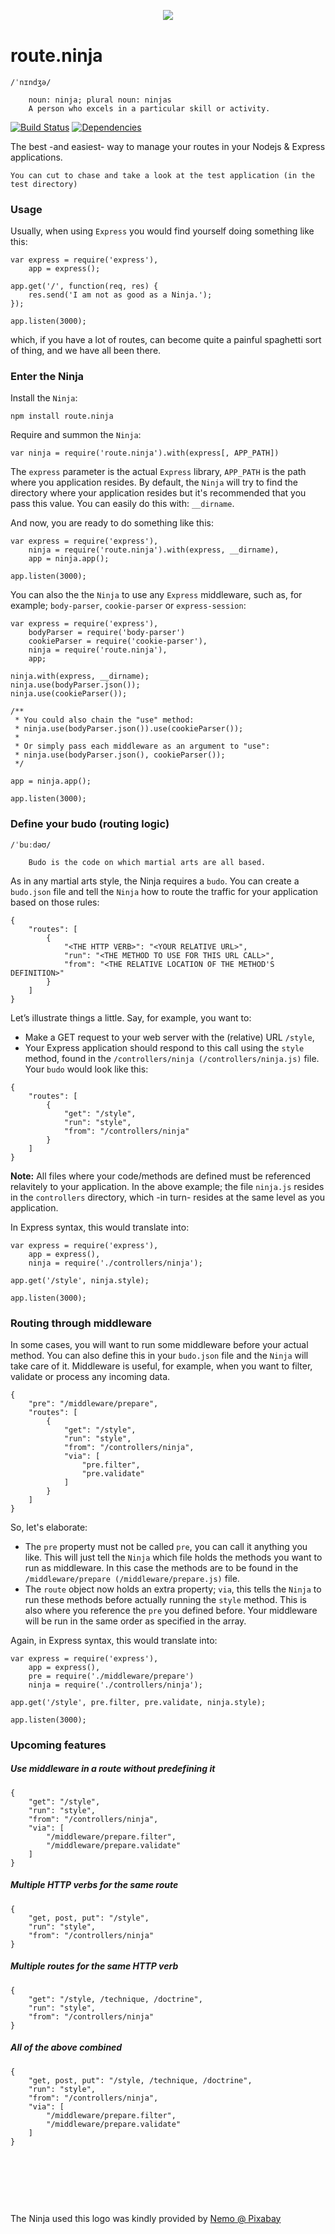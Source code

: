 <div align="center" style="margin:30px 0 40px">
	<img src="http://www.analogbird.com/static/img/playground/routeninja.png"/>
</div>


route.ninja
===============
```
/ˈnɪndʒə/
	
	noun: ninja; plural noun: ninjas
	A person who excels in a particular skill or activity.
```

[![Build Status](https://travis-ci.org/analogbird/route.ninja.svg)](https://travis-ci.org/analogbird/route.ninja)
[![Dependencies](https://david-dm.org/analogbird/route.ninja.png)](https://david-dm.org/analogbird/route.ninja)

The best -and easiest- way to manage your routes in your Nodejs &amp; Express applications.

`
You can cut to chase and take a look at the test application (in the test directory) 
`


### Usage

Usually, when using `Express` you would find yourself doing something like this:

```
var express = require('express'),
	app = express();

app.get('/', function(req, res) {
	res.send('I am not as good as a Ninja.');
});

app.listen(3000);
```

which, if you have a lot of routes, can become quite a painful spaghetti sort of thing, and we have all been there.


### Enter the Ninja

Install the `Ninja`:

```
npm install route.ninja
```

Require and summon the `Ninja`:

```
var ninja = require('route.ninja').with(express[, APP_PATH])
```

The `express` parameter is the actual `Express` library, `APP_PATH` is the path where you application resides. By default, the `Ninja` will try to find the directory where your application resides but it's recommended that you pass this value. You can easily do this with: `__dirname`.


And now, you are ready to do something like this:

```
var express = require('express'),
	ninja = require('route.ninja').with(express, __dirname),
	app = ninja.app();

app.listen(3000);
```

You can also the the `Ninja` to use any `Express` middleware, such as, for example; `body-parser`, `cookie-parser` or `express-session`:

```
var express = require('express'),
	bodyParser = require('body-parser')
	cookieParser = require('cookie-parser'),
	ninja = require('route.ninja'),
	app;

ninja.with(express, __dirname);
ninja.use(bodyParser.json());
ninja.use(cookieParser());

/**
 * You could also chain the "use" method:
 * ninja.use(bodyParser.json()).use(cookieParser());
 *
 * Or simply pass each middleware as an argument to "use":
 * ninja.use(bodyParser.json(), cookieParser());
 */

app = ninja.app();

app.listen(3000);
```


### Define your budo (routing logic)
```
/ˈbuːdəʊ/

	Budo is the code on which martial arts are all based.
```


As in any martial arts style, the Ninja requires a `budo`. You can create a `budo.json` file and tell the `Ninja` how to route the traffic for your application based on those rules:

```
{
	"routes": [
		{
			"<THE HTTP VERB>": "<YOUR RELATIVE URL>",
			"run": "<THE METHOD TO USE FOR THIS URL CALL>",
			"from": "<THE RELATIVE LOCATION OF THE METHOD'S DEFINITION>"
		}
	]
}
```

Let’s illustrate things a little. Say, for example, you want to:

* Make a GET request to your web server with the (relative) URL `/style`,
* Your Express application should respond to this call using the `style` method, found in the `/controllers/ninja (/controllers/ninja.js)` file. Your `budo` would look like this:

```
{
	"routes": [
		{
			"get": "/style",
			"run": "style",
			"from": "/controllers/ninja"
		}
	]
}
```

**Note:** All files where your code/methods are defined must be referenced relavitely to your application. In the above example; the file `ninja.js` resides in the `controllers` directory, which -in turn- resides at the same level as you application. 

In Express syntax, this would translate into:

```
var express = require('express'),
	app = express(),
	ninja = require('./controllers/ninja');

app.get('/style', ninja.style);

app.listen(3000);
```



### Routing through middleware

In some cases, you will want to run some middleware before your actual method. You can also define this in your `budo.json` file and the `Ninja` will take care of it. Middleware is useful, for example, when you want to filter, validate or process any incoming data.

```
{
	"pre": "/middleware/prepare",
	"routes": [
		{
			"get": "/style",
			"run": "style",
			"from": "/controllers/ninja",
			"via": [
				"pre.filter",
				"pre.validate"
			]
		}
	]
}
```

So, let's elaborate:

* The `pre` property must not be called `pre`, you can call it anything you like. This will just tell the `Ninja` which file holds the methods you want to run as middleware. In this case the methods are to be found in the `/middleware/prepare (/middleware/prepare.js)` file.
* The `route` object now holds an extra property; `via`, this tells the `Ninja` to run these methods before actually running the `style` method. This is also where you reference the `pre` you defined before. Your middleware will be run in the same order as specified in the array.

Again, in Express syntax, this would translate into:

```
var express = require('express'),
	app = express(),
	pre = require('./middleware/prepare')
	ninja = require('./controllers/ninja');

app.get('/style', pre.filter, pre.validate, ninja.style);

app.listen(3000);
```



### Upcoming features

##### Use middleware in a route without predefining it
```
{
	"get": "/style",
	"run": "style",
	"from": "/controllers/ninja",
	"via": [
		"/middleware/prepare.filter",
		"/middleware/prepare.validate"
	]
}
```

##### Multiple HTTP verbs for the same route
```
{
	"get, post, put": "/style",
	"run": "style",
	"from": "/controllers/ninja"
}
```

##### Multiple routes for the same HTTP verb
```
{
	"get": "/style, /technique, /doctrine",
	"run": "style",
	"from": "/controllers/ninja"
}
```

##### All of the above combined
```
{
	"get, post, put": "/style, /technique, /doctrine",
	"run": "style",
	"from": "/controllers/ninja",
	"via": [
		"/middleware/prepare.filter",
		"/middleware/prepare.validate"
	]
}
```





<p>&nbsp;</p>
<p>&nbsp;</p>
<p>&nbsp;</p>
The Ninja used this logo was kindly provided by <a href="http://pixabay.com/en/users/Nemo/" target="_blank">Nemo @ Pixabay</a>















